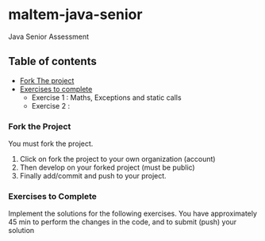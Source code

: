 # maltem-java-senior
Java Senior Assessment

## Table of contents 
- [Fork The project](#fork-the-project)
- [Exercises to complete](#exercises-to-complete)
    - Exercise 1 : Maths, Exceptions and static calls
    - Exercise 2 : 

### Fork the Project

You must fork the project.
1. Click on fork the project to your own organization (account)
2. Then develop on your forked project (must be public)
3. Finally add/commit and push to your project.

### Exercises to Complete

Implement the solutions for the following exercises.
You have approximately 45 min to perform the changes in the code, and to submit (push) your solution


